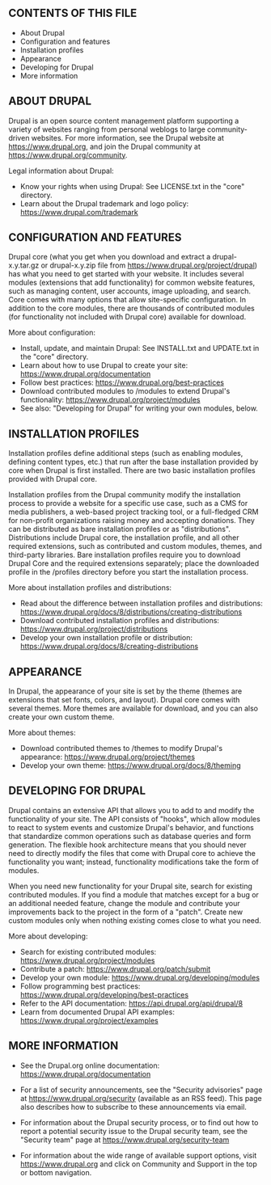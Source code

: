 ## CONTENTS OF THIS FILE

- About Drupal
- Configuration and features
- Installation profiles
- Appearance
- Developing for Drupal
- More information

## ABOUT DRUPAL

Drupal is an open source content management platform supporting a variety of
websites ranging from personal weblogs to large community-driven websites. For
more information, see the Drupal website at https://www.drupal.org, and join
the Drupal community at https://www.drupal.org/community.

Legal information about Drupal:

- Know your rights when using Drupal:
  See LICENSE.txt in the "core" directory.
- Learn about the Drupal trademark and logo policy:
  https://www.drupal.com/trademark

## CONFIGURATION AND FEATURES

Drupal core (what you get when you download and extract a drupal-x.y.tar.gz or
drupal-x.y.zip file from https://www.drupal.org/project/drupal) has what you
need to get started with your website. It includes several modules (extensions
that add functionality) for common website features, such as managing content,
user accounts, image uploading, and search. Core comes with many options that
allow site-specific configuration. In addition to the core modules, there are
thousands of contributed modules (for functionality not included with Drupal
core) available for download.

More about configuration:

- Install, update, and maintain Drupal:
  See INSTALL.txt and UPDATE.txt in the "core" directory.
- Learn about how to use Drupal to create your site:
  https://www.drupal.org/documentation
- Follow best practices:
  https://www.drupal.org/best-practices
- Download contributed modules to /modules to extend Drupal's functionality:
  https://www.drupal.org/project/modules
- See also: "Developing for Drupal" for writing your own modules, below.

## INSTALLATION PROFILES

Installation profiles define additional steps (such as enabling modules,
defining content types, etc.) that run after the base installation provided
by core when Drupal is first installed. There are two basic installation
profiles provided with Drupal core.

Installation profiles from the Drupal community modify the installation process
to provide a website for a specific use case, such as a CMS for media
publishers, a web-based project tracking tool, or a full-fledged CRM for
non-profit organizations raising money and accepting donations. They can be
distributed as bare installation profiles or as "distributions". Distributions
include Drupal core, the installation profile, and all other required
extensions, such as contributed and custom modules, themes, and third-party
libraries. Bare installation profiles require you to download Drupal Core and
the required extensions separately; place the downloaded profile in the
/profiles directory before you start the installation process.

More about installation profiles and distributions:

- Read about the difference between installation profiles and distributions:
  https://www.drupal.org/docs/8/distributions/creating-distributions
- Download contributed installation profiles and distributions:
  https://www.drupal.org/project/distributions
- Develop your own installation profile or distribution:
  https://www.drupal.org/docs/8/creating-distributions

## APPEARANCE

In Drupal, the appearance of your site is set by the theme (themes are
extensions that set fonts, colors, and layout). Drupal core comes with several
themes. More themes are available for download, and you can also create your own
custom theme.

More about themes:

- Download contributed themes to /themes to modify Drupal's appearance:
  https://www.drupal.org/project/themes
- Develop your own theme:
  https://www.drupal.org/docs/8/theming

## DEVELOPING FOR DRUPAL

Drupal contains an extensive API that allows you to add to and modify the
functionality of your site. The API consists of "hooks", which allow modules to
react to system events and customize Drupal's behavior, and functions that
standardize common operations such as database queries and form generation. The
flexible hook architecture means that you should never need to directly modify
the files that come with Drupal core to achieve the functionality you want;
instead, functionality modifications take the form of modules.

When you need new functionality for your Drupal site, search for existing
contributed modules. If you find a module that matches except for a bug or an
additional needed feature, change the module and contribute your improvements
back to the project in the form of a "patch". Create new custom modules only
when nothing existing comes close to what you need.

More about developing:

- Search for existing contributed modules:
  https://www.drupal.org/project/modules
- Contribute a patch:
  https://www.drupal.org/patch/submit
- Develop your own module:
  https://www.drupal.org/developing/modules
- Follow programming best practices:
  https://www.drupal.org/developing/best-practices
- Refer to the API documentation:
  https://api.drupal.org/api/drupal/8
- Learn from documented Drupal API examples:
  https://www.drupal.org/project/examples

## MORE INFORMATION

- See the Drupal.org online documentation:
  https://www.drupal.org/documentation

- For a list of security announcements, see the "Security advisories" page at
  https://www.drupal.org/security (available as an RSS feed). This page also
  describes how to subscribe to these announcements via email.

- For information about the Drupal security process, or to find out how to
  report a potential security issue to the Drupal security team, see the
  "Security team" page at https://www.drupal.org/security-team

- For information about the wide range of available support options, visit
  https://www.drupal.org and click on Community and Support in the top or
  bottom navigation.
